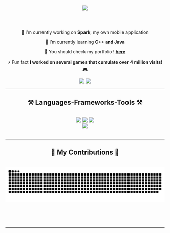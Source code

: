 <h1 align="center">
    <img src="https://readme-typing-svg.herokuapp.com/?font=Righteous&size=35&center=true&vCenter=true&width=500&height=70&duration=4000&lines=Hi+There!+🎉;+I'm+Magueth;&color=a86ffc&background=00000000" />
</h1>

<h3 align="center"></h3>

<br/>

<div align="center">
 
 🔭 I’m currently working on **Spark**, my own mobile application
 
 🌱 I’m currently learning **C++ and Java**

💬 You should check my portfolio ! **[here](https://magueth-portfolio.com/)**

⚡ Fun fact **I worked on several games that cumulate over 4 million visits! 🎮**

 </div>
 
<div align="center"> 
  <a href="mailto:magueth17@hotmail.com">
    <img src="https://img.shields.io/badge/Gmail-333333?style=for-the-badge&logo=gmail&logoColor=red" />
  </a>
  <a href="[https://salesp07.github.io](https://magueth-portfolio.com/)" target="_blank">
     <img src="https://img.shields.io/badge/Portfolio-FF5722?style=for-the-badge&logo=todoist&logoColor=white" target="_blank" /> <!-- sqlite, safari, google-chrome are other good icon options -->
  </a>
</div>

 <hr/>
 
<h2 align="center">⚒️ Languages-Frameworks-Tools ⚒️</h2>
<br/>
<div align="center">
    <img src="https://skillicons.dev/icons?i=vscode,figma,github,git,bash" />
    <img src="https://skillicons.dev/icons?i=javascript,typescript,python,html,css" />
    <img src="https://skillicons.dev/icons?i=nodejs,express,nestjs,react,reactnative,vuejs,expo,redux;,django" /><br>
    <img src="https://skillicons.dev/icons?i=firebase,mongodb,mysql,aws" />
</div>

<br/>
<hr/>

<div align="center">
  <h2>🐍 My Contributions 🐍</h2>
  <br>
  <img alt="snake eating my contributions" src="https://raw.githubusercontent.com/salesp07/salesp07/output/github-contribution-grid-snake.svg" />
  
  <br/><br/><br/>
</div>

<hr/>


<br/>
